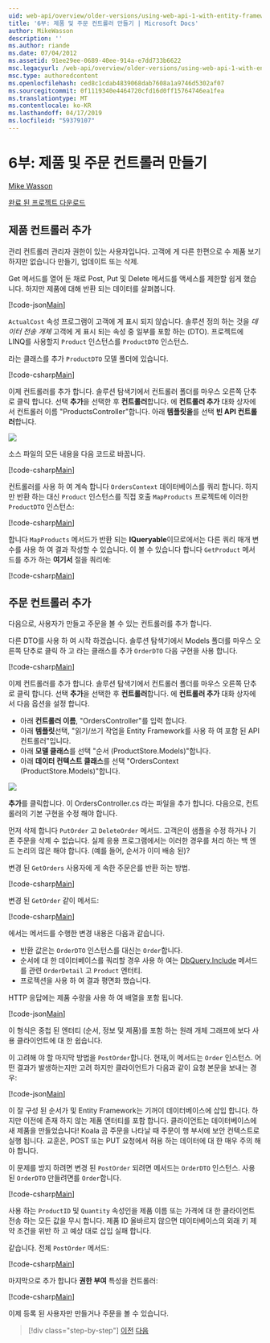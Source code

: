 ```yaml
---
uid: web-api/overview/older-versions/using-web-api-1-with-entity-framework-5/using-web-api-with-entity-framework-part-6
title: '6부: 제품 및 주문 컨트롤러 만들기 | Microsoft Docs'
author: MikeWasson
description: ''
ms.author: riande
ms.date: 07/04/2012
ms.assetid: 91ee29ee-0689-40ee-914a-e7dd733b6622
msc.legacyurl: /web-api/overview/older-versions/using-web-api-1-with-entity-framework-5/using-web-api-with-entity-framework-part-6
msc.type: authoredcontent
ms.openlocfilehash: ced8c1cdab4839068dab7608a1a9746d5302af07
ms.sourcegitcommit: 0f1119340e4464720cfd16d0ff15764746ea1fea
ms.translationtype: MT
ms.contentlocale: ko-KR
ms.lasthandoff: 04/17/2019
ms.locfileid: "59379107"
---
```

# <a name="part-6-creating-product-and-order-controllers"></a>6부: 제품 및 주문 컨트롤러 만들기

[Mike Wasson](https://github.com/MikeWasson)

[완료 된 프로젝트 다운로드](http://code.msdn.microsoft.com/ASP-NET-Web-API-with-afa30545)

## <a name="add-a-products-controller"></a>제품 컨트롤러 추가

관리 컨트롤러 관리자 권한이 있는 사용자입니다. 고객에 게 다른 한편으로 수 제품 보기 하지만 없습니다 만들기, 업데이트 또는 삭제.

Get 메서드를 열어 둔 채로 Post, Put 및 Delete 메서드를 액세스를 제한할 쉽게 했습니다. 하지만 제품에 대해 반환 되는 데이터를 살펴봅니다.

[!code-json[Main](using-web-api-with-entity-framework-part-6/samples/sample1.json?highlight=1)]

`ActualCost` 속성 프로그램이 고객에 게 표시 되지 않습니다. 솔루션 정의 하는 것을 *데이터 전송 개체* 고객에 게 표시 되는 속성 중 일부를 포함 하는 (DTO). 프로젝트에 LINQ를 사용할지 `Product` 인스턴스를 `ProductDTO` 인스턴스.

라는 클래스를 추가 `ProductDTO` 모델 폴더에 있습니다.

[!code-csharp[Main](using-web-api-with-entity-framework-part-6/samples/sample2.cs)]

이제 컨트롤러를 추가 합니다. 솔루션 탐색기에서 컨트롤러 폴더를 마우스 오른쪽 단추로 클릭 합니다. 선택 **추가**을 선택한 후 **컨트롤러**합니다. 에 **컨트롤러 추가** 대화 상자에서 컨트롤러 이름 &quot;ProductsController&quot;합니다. 아래 **템플릿을**를 선택 **빈 API 컨트롤러**합니다.

![](using-web-api-with-entity-framework-part-6/_static/image1.png)

소스 파일의 모든 내용을 다음 코드로 바꿉니다.

[!code-csharp[Main](using-web-api-with-entity-framework-part-6/samples/sample3.cs)]

컨트롤러를 사용 하 여 계속 합니다 `OrdersContext` 데이터베이스를 쿼리 합니다. 하지만 반환 하는 대신 `Product` 인스턴스를 직접 호출 `MapProducts` 프로젝트에 이러한 `ProductDTO` 인스턴스:

[!code-csharp[Main](using-web-api-with-entity-framework-part-6/samples/sample4.cs?highlight=1)]

합니다 `MapProducts` 메서드가 반환 되는 **IQueryable**이므로에서는 다른 쿼리 매개 변수를 사용 하 여 결과 작성할 수 있습니다. 이 볼 수 있습니다 합니다 `GetProduct` 메서드를 추가 하는 **여기서** 절을 쿼리에:

[!code-csharp[Main](using-web-api-with-entity-framework-part-6/samples/sample5.cs?highlight=2)]

## <a name="add-an-orders-controller"></a>주문 컨트롤러 추가

다음으로, 사용자가 만들고 주문을 볼 수 있는 컨트롤러를 추가 합니다.

다른 DTO를 사용 하 여 시작 하겠습니다. 솔루션 탐색기에서 Models 폴더를 마우스 오른쪽 단추로 클릭 하 고 라는 클래스를 추가 `OrderDTO` 다음 구현을 사용 합니다.

[!code-csharp[Main](using-web-api-with-entity-framework-part-6/samples/sample6.cs)]

이제 컨트롤러를 추가 합니다. 솔루션 탐색기에서 컨트롤러 폴더를 마우스 오른쪽 단추로 클릭 합니다. 선택 **추가**을 선택한 후 **컨트롤러**합니다. 에 **컨트롤러 추가** 대화 상자에서 다음 옵션을 설정 합니다.

- 아래 **컨트롤러 이름**, "OrdersController"를 입력 합니다.
- 아래 **템플릿**선택, "읽기/쓰기 작업을 Entity Framework를 사용 하 여 포함 된 API 컨트롤러"입니다.
- 아래 **모델 클래스**를 선택 &quot;순서 (ProductStore.Models)&quot;합니다.
- 아래 **데이터 컨텍스트 클래스**를 선택 &quot;OrdersContext (ProductStore.Models)&quot;합니다.

![](using-web-api-with-entity-framework-part-6/_static/image2.png)

**추가**를 클릭합니다. 이 OrdersController.cs 라는 파일을 추가 합니다. 다음으로, 컨트롤러의 기본 구현을 수정 해야 합니다.

먼저 삭제 합니다 `PutOrder` 고 `DeleteOrder` 메서드. 고객은이 샘플을 수정 하거나 기존 주문을 삭제 수 없습니다. 실제 응용 프로그램에서는 이러한 경우를 처리 하는 백 엔드 논리의 많은 해야 합니다. (예를 들어, 순서가 이미 배송 된)?

변경 된 `GetOrders` 사용자에 게 속한 주문은를 반환 하는 방법.

[!code-csharp[Main](using-web-api-with-entity-framework-part-6/samples/sample7.cs)]

변경 된 `GetOrder` 같이 메서드:

[!code-csharp[Main](using-web-api-with-entity-framework-part-6/samples/sample8.cs)]

에서는 메서드를 수행한 변경 내용은 다음과 같습니다.

- 반환 값은는 `OrderDTO` 인스턴스를 대신는 `Order`합니다.
- 순서에 대 한 데이터베이스를 쿼리할 경우 사용 하 여는 [DbQuery.Include](https://msdn.microsoft.com/library/gg696395) 메서드를 관련 `OrderDetail` 고 `Product` 엔터티.
- 프로젝션을 사용 하 여 결과 평면화 했습니다.

HTTP 응답에는 제품 수량을 사용 하 여 배열을 포함 됩니다.

[!code-json[Main](using-web-api-with-entity-framework-part-6/samples/sample9.json)]

이 형식은 중첩 된 엔터티 (순서, 정보 및 제품)를 포함 하는 원래 개체 그래프에 보다 사용 클라이언트에 대 한 쉽습니다.

이 고려해 야 할 마지막 방법을 `PostOrder`합니다. 현재,이 메서드는 `Order` 인스턴스. 어떤 결과가 발생하는지만 고려 하지만 클라이언트가 다음과 같이 요청 본문을 보내는 경우:

[!code-json[Main](using-web-api-with-entity-framework-part-6/samples/sample10.json)]

이 잘 구성 된 순서가 및 Entity Framework는 기꺼이 데이터베이스에 삽입 합니다. 하지만 이전에 존재 하지 않는 제품 엔터티를 포함 합니다. 클라이언트는 데이터베이스에 새 제품을 만들었습니다! Koala 곰 주문을 나타날 때 주문이 행 부서에 보안 컨텍스트로 실행 됩니다. 교훈은, POST 또는 PUT 요청에서 허용 하는 데이터에 대 한 매우 주의 해야 합니다.

이 문제를 방지 하려면 변경 된 `PostOrder` 되려면 메서드는 `OrderDTO` 인스턴스. 사용 된 `OrderDTO` 만들려면를 `Order`합니다.

[!code-csharp[Main](using-web-api-with-entity-framework-part-6/samples/sample11.cs)]

사용 하는 `ProductID` 및 `Quantity` 속성인을 제품 이름 또는 가격에 대 한 클라이언트 전송 하는 모든 값을 무시 합니다. 제품 ID 올바르지 않으면 데이터베이스의 외래 키 제약 조건을 위반 하 고 예상 대로 삽입 실패 합니다.

같습니다. 전체 `PostOrder` 메서드:

[!code-csharp[Main](using-web-api-with-entity-framework-part-6/samples/sample12.cs)]

마지막으로 추가 합니다 **권한 부여** 특성을 컨트롤러:

[!code-csharp[Main](using-web-api-with-entity-framework-part-6/samples/sample13.cs)]

이제 등록 된 사용자만 만들거나 주문을 볼 수 있습니다.

> [!div class="step-by-step"]
> [이전](using-web-api-with-entity-framework-part-5.md)
> [다음](using-web-api-with-entity-framework-part-7.md)
